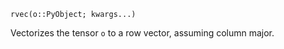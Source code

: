 ```
rvec(o::PyObject; kwargs...)
```

Vectorizes the tensor `o` to a row vector, assuming column major.

